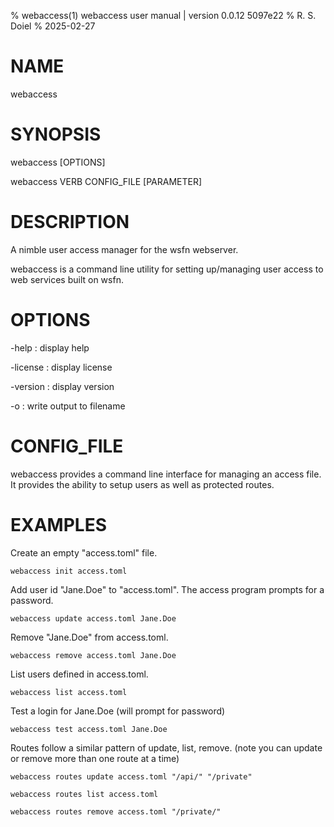 % webaccess(1) webaccess user manual | version 0.0.12 5097e22
% R. S. Doiel
% 2025-02-27

# NAME

webaccess

# SYNOPSIS

webaccess [OPTIONS]

webaccess VERB CONFIG_FILE [PARAMETER]

# DESCRIPTION

A nimble user access manager for the wsfn webserver.

webaccess is a command line utility for setting up/managing
user access to web services built on wsfn.

# OPTIONS

-help
: display help

-license
: display license

-version
: display version

-o
: write output to filename


# CONFIG_FILE

webaccess provides a command line interface for managing
an access file. It provides the ability to 
setup users as well as protected routes.

# EXAMPLES

Create an empty "access.toml" file.

~~~
webaccess init access.toml
~~~

Add user id "Jane.Doe" to "access.toml".
The access program prompts for a password. 

~~~
webaccess update access.toml Jane.Doe
~~~

Remove "Jane.Doe" from access.toml.

~~~
webaccess remove access.toml Jane.Doe
~~~

List users defined in access.toml.

~~~
webaccess list access.toml 
~~~

Test a login for Jane.Doe (will prompt for password)

~~~
webaccess test access.toml Jane.Doe
~~~

Routes follow a similar pattern of update, list, remove.
(note you can update or remove more than one route at a time)

~~~
webaccess routes update access.toml "/api/" "/private"

webaccess routes list access.toml

webaccess routes remove access.toml "/private/"
~~~


